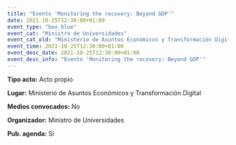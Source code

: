 ---
title: "Evento 'Monitoring the recovery: Beyond GDP'"
date: 2021-10-25T12:30:00+01:00
event_type: "box_blue" 
event_cat: "Ministro de Universidades"
event_cat_old: "Ministerio de Asuntos Económicos y Transformación Digital"
event_time: 2021-10-25T12:30:00+01:00
event_desc_date: 2021-10-25T12:30:00+01:00
event_desc_info: "Evento 'Monitoring the recovery: Beyond GDP'"
---<p class="card-light list_schedule_description"><b>Tipo acto:</b> Acto propio
</p><p class="card-light list_schedule_description"><b>Lugar:</b> Ministerio de Asuntos Económicos y Transformación Digital
</p><p class="card-light list_schedule_description"><b>Medios convocados:</b> No
</p><p class="card-light list_schedule_description"><b>Organizador:</b> Ministro de Universidades </p><p class="card-light list_schedule_description"><b>Pub. agenda:</b> Sí
</p>